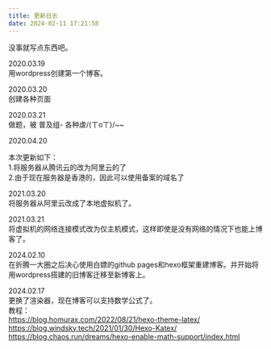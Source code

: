 ```yaml
---
title: 更新日志
date: 2024-02-11 17:21:58
---
```

没事就写点东西吧。

2020.03.19  
用wordpress创建第一个博客。

2020.03.20  
创建各种页面

2020.03.21  
做题，被 普及组- 各种虐/(ㄒoㄒ)/~~

2020.04.20

本次更新如下：  
1.将服务器从腾讯云的改为阿里云的了  
2.由于现在服务器是香港的，因此可以使用备案的域名了

2021.03.20  
将服务器从阿里云改成了本地虚拟机了。

2021.03.21  
将虚拟机的网络连接模式改为仅主机模式，这样即使是没有网络的情况下也能上博客了。

2024.02.10  
在折腾一大圈之后决心使用白嫖的github pages和hexo框架重建博客。并开始将用wordpress搭建的旧博客迁移至新博客上。

2024.02.17  
更换了渲染器，现在博客可以支持数学公式了。  
教程：  
https://blog.homurax.com/2022/08/21/hexo-theme-latex/  
https://blog.windsky.tech/2021/01/30/Hexo-Katex/  
https://blog.chaos.run/dreams/hexo-enable-math-support/index.html  